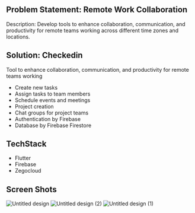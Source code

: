 ## Problem Statement: Remote Work Collaboration
Description: Develop tools to enhance collaboration, communication, and
productivity for remote teams working across different time zones and
locations.

## Solution: Checkedin 
Tool to enhance collaboration, communication, and productivity for remote teams working

* Create new tasks
* Assign tasks to team members
* Schedule events and meetings
* Project creation
* Chat groups for project teams 
* Authentication by Firebase
* Database by Firebase Firestore

## TechStack
* Flutter 
* Firebase
* Zegocloud

## Screen Shots
![Untitled design](https://github.com/TheShivamPatel/RemoteWorkCollaboration/assets/110902638/4a4eab45-5c60-4bb1-8c2c-ff7f6ec5fa31)
![Untitled design (2)](https://github.com/TheShivamPatel/RemoteWorkCollaboration/assets/110902638/bd2971a2-d8bd-4a42-98b7-9da9b2ad5c49)
![Untitled design (1)](https://github.com/TheShivamPatel/RemoteWorkCollaboration/assets/110902638/4b125606-ccbf-4aa5-a65c-b191a2492162)

